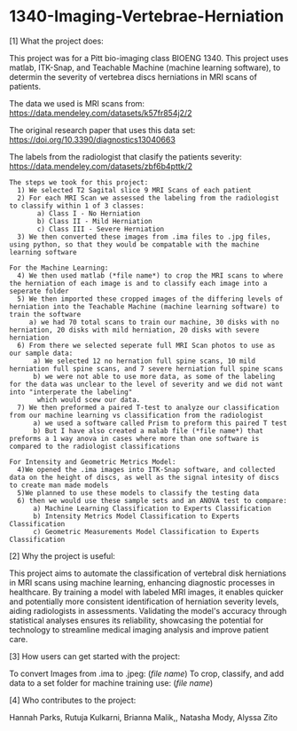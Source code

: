 # 1340-Imaging-Vertebrae-Herniation

[1] What the project does:

  This project was for a Pitt bio-imaging class BIOENG 1340. This project uses matlab, ITK-Snap, and Teachable Machine (machine learning software), to determin the severity of vertebrea      discs herniations in MRI scans of patients.  

  The data we used is MRI scans from: https://data.mendeley.com/datasets/k57fr854j2/2 
  
  The original research paper that uses this data set: https://doi.org/10.3390/diagnostics13040663 
  
  The labels from the radiologist that clasify the patients severity: https://data.mendeley.com/datasets/zbf6b4pttk/2

    The steps we took for this project:
      1) We selected T2 Sagital slice 9 MRI Scans of each patient
      2) For each MRI Scan we assessed the labeling from the radiologist to classify within 1 of 3 classes:
           a) Class I - No Herniation
           b) Class II - Mild Herniation
           c) Class III - Severe Herniation
      3) We then converted these images from .ima files to .jpg files, using python, so that they would be compatable with the machine learning software

    For the Machine Learning:
      4) We then used matlab (*file name*) to crop the MRI scans to where the herniation of each image is and to classify each image into a seperate folder 
      5) We then imported these cropped images of the differing levels of herniation into the Teachable Machine (machine learning software) to train the software
         a) we had 70 total scans to train our machine, 30 disks with no herniation, 20 disks with mild herniation, 20 disks with severe herniation
      6) From there we selected seperate full MRI Scan photos to use as our sample data:
          a) We selected 12 no hernation full spine scans, 10 mild herniation full spine scans, and 7 severe herniation full spine scans
          b) we were not able to use more data, as some of the labeling for the data was unclear to the level of severity and we did not want into "interperate the labeling"
           which would scew our data.
      7) We then preformed a paired T-test to analyze our classification from our machine learning vs classification from the radiologist
          a) we used a software called Prism to preform this paired T test
          b) But I have also created a malab file (*file name*) that preforms a 1 way anova in cases where more than one software is compared to the radiologist classifications
  
    For Intensity and Geometric Metrics Model:
      4)We opened the .ima images into ITK-Snap software, and collected data on the height of discs, as well as the signal intesity of discs to create man made models 
      5)We planned to use these models to classify the testing data
      6) then we would use these sample sets and an ANOVA test to compare:
          a) Machine Learning Classification to Experts Classification​
          b) Intensity Metrics Model Classification to Experts Classification​
          c) Geometric Measurements Model Classification to Experts Classification
     

[2] Why the project is useful:

  This project aims to automate the classification of vertebral disk herniations in MRI scans using machine learning, enhancing diagnostic processes in healthcare. By training a model with   labeled MRI images, it enables quicker and potentially more consistent identification of herniation severity levels, aiding radiologists in assessments. Validating the model's accuracy     through statistical analyses ensures its reliability, showcasing the potential for technology to streamline medical imaging analysis and improve patient care.


[3] How users can get started with the project:

  To convert Images from .ima to .jpeg: (*file name*)
  To crop, classify, and add data to a set folder for machine training use: (*file name*) 
  

[4] Who contributes to the project:

Hannah Parks,  Rutuja Kulkarni, Brianna Malik,, Natasha Mody, Alyssa Zito



